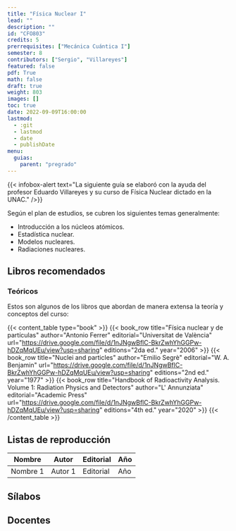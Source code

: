 ```yaml
---
title: "Física Nuclear I"
lead: ""
description: ""
id: "CFO803"
credits: 5
prerrequisites: ["Mecánica Cuántica I"]
semester: 8
contributors: ["Sergio", "Villareyes"]
featured: false
pdf: True
math: false
draft: true
weight: 803
images: []
toc: true
date: 2022-09-09T16:00:00
lastmod:
  - :git
  - lastmod
  - date
  - publishDate
menu:
  guias:
    parent: "pregrado"
---
```


{{< infobox-alert text="La siguiente guía se elaboró con la ayuda del profesor Eduardo Villareyes y su curso de Física Nuclear dictado en la UNAC." />}}

Según el plan de estudios, se cubren los siguientes temas generalmente:

* Introducción a los núcleos atómicos.
* Estadística nuclear.
* Modelos nucleares.
* Radiaciones nucleares.

## Libros recomendados

### Teóricos

Estos son algunos de los libros que abordan de manera extensa la teoría y conceptos del curso:

{{< content_table type="book" >}}
  {{< book_row title="Física nuclear y de partículas" author="Antonio Ferrer" editorial="Universitat de València" url="https://drive.google.com/file/d/1nJNgwBflC-BkrZwhYhGGPw-hDZqMqUEu/view?usp=sharing" editions="2da ed." year="2006" >}}
  {{< book_row title="Nuclei and particles" author="Emilio Segrè" editorial="W. A. Benjamin" url="https://drive.google.com/file/d/1nJNgwBflC-BkrZwhYhGGPw-hDZqMqUEu/view?usp=sharing" editions="2nd ed." year="1977" >}}
  {{< book_row title="Handbook of Radioactivity Analysis. Volume 1: Radiation Physics and Detectors" author="L' Annunziata" editorial="Academic Press" url="https://drive.google.com/file/d/1nJNgwBflC-BkrZwhYhGGPw-hDZqMqUEu/view?usp=sharing" editions="4th ed." year="2020" >}}
{{< /content_table >}}

## Listas de reproducción

| Nombre   | Autor   | Editorial | Año |
|----------| --------|-----------|-----|
| Nombre 1 | Autor 1 | Editorial | Año |

## Sílabos

## Docentes
